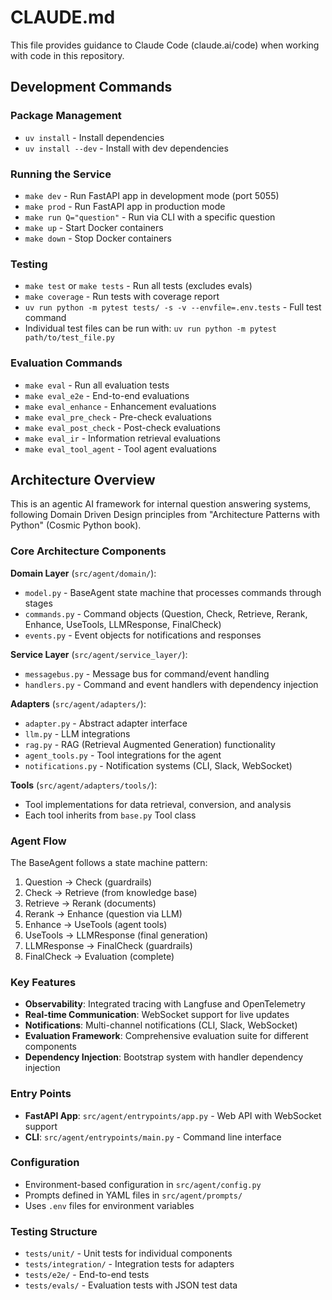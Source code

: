 # CLAUDE.md

This file provides guidance to Claude Code (claude.ai/code) when working with code in this repository.

## Development Commands

### Package Management
- `uv install` - Install dependencies
- `uv install --dev` - Install with dev dependencies

### Running the Service
- `make dev` - Run FastAPI app in development mode (port 5055)
- `make prod` - Run FastAPI app in production mode
- `make run Q="question"` - Run via CLI with a specific question
- `make up` - Start Docker containers
- `make down` - Stop Docker containers

### Testing
- `make test` or `make tests` - Run all tests (excludes evals)
- `make coverage` - Run tests with coverage report
- `uv run python -m pytest tests/ -s -v --envfile=.env.tests` - Full test command
- Individual test files can be run with: `uv run python -m pytest path/to/test_file.py`

### Evaluation Commands
- `make eval` - Run all evaluation tests
- `make eval_e2e` - End-to-end evaluations
- `make eval_enhance` - Enhancement evaluations
- `make eval_pre_check` - Pre-check evaluations
- `make eval_post_check` - Post-check evaluations
- `make eval_ir` - Information retrieval evaluations
- `make eval_tool_agent` - Tool agent evaluations

## Architecture Overview

This is an agentic AI framework for internal question answering systems, following Domain Driven Design principles from "Architecture Patterns with Python" (Cosmic Python book).

### Core Architecture Components

**Domain Layer** (`src/agent/domain/`):
- `model.py` - BaseAgent state machine that processes commands through stages
- `commands.py` - Command objects (Question, Check, Retrieve, Rerank, Enhance, UseTools, LLMResponse, FinalCheck)
- `events.py` - Event objects for notifications and responses

**Service Layer** (`src/agent/service_layer/`):
- `messagebus.py` - Message bus for command/event handling
- `handlers.py` - Command and event handlers with dependency injection

**Adapters** (`src/agent/adapters/`):
- `adapter.py` - Abstract adapter interface
- `llm.py` - LLM integrations
- `rag.py` - RAG (Retrieval Augmented Generation) functionality
- `agent_tools.py` - Tool integrations for the agent
- `notifications.py` - Notification systems (CLI, Slack, WebSocket)

**Tools** (`src/agent/adapters/tools/`):
- Tool implementations for data retrieval, conversion, and analysis
- Each tool inherits from `base.py` Tool class

### Agent Flow
The BaseAgent follows a state machine pattern:
1. Question → Check (guardrails)
2. Check → Retrieve (from knowledge base)
3. Retrieve → Rerank (documents)
4. Rerank → Enhance (question via LLM)
5. Enhance → UseTools (agent tools)
6. UseTools → LLMResponse (final generation)
7. LLMResponse → FinalCheck (guardrails)
8. FinalCheck → Evaluation (complete)

### Key Features
- **Observability**: Integrated tracing with Langfuse and OpenTelemetry
- **Real-time Communication**: WebSocket support for live updates
- **Notifications**: Multi-channel notifications (CLI, Slack, WebSocket)
- **Evaluation Framework**: Comprehensive evaluation suite for different components
- **Dependency Injection**: Bootstrap system with handler dependency injection

### Entry Points
- **FastAPI App**: `src/agent/entrypoints/app.py` - Web API with WebSocket support
- **CLI**: `src/agent/entrypoints/main.py` - Command line interface

### Configuration
- Environment-based configuration in `src/agent/config.py`
- Prompts defined in YAML files in `src/agent/prompts/`
- Uses `.env` files for environment variables

### Testing Structure
- `tests/unit/` - Unit tests for individual components
- `tests/integration/` - Integration tests for adapters
- `tests/e2e/` - End-to-end tests
- `tests/evals/` - Evaluation tests with JSON test data